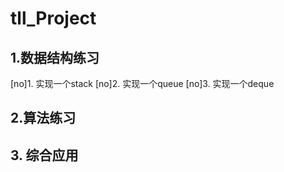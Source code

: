 # tll_Project

## 1.数据结构练习
[no]1.  实现一个stack
[no]2.  实现一个queue
[no]3.  实现一个deque

## 2.算法练习

## 3. 综合应用
